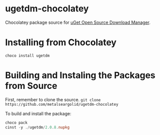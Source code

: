 ugetdm-chocolatey
===================

Chocolatey package source for [uGet Open Source Download Manager](http://ugetdm.com).

# Installing from Chocolatey
`choco install ugetdm`

# Building and Instaling the Packages from Source

First, remember to clone the source.
`git clone https://github.com/metalseargolid/ugetdm-chocolatey`

To build and install the package:
```powershell
choco pack
cinst -y ./ugetdm/2.0.8.nupkg
```
